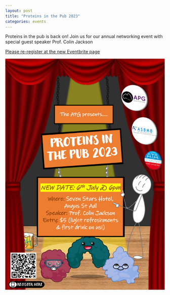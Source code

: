 ```yaml
---
layout: post
title: "Proteins in the Pub 2023"
categories: events
---
```


Proteins in the pub is back on!
Join us for our annual networking event with special guest speaker Prof. Colin Jackson

[Please re-register at the new Eventbrite page](https://www.eventbrite.com.au/e/proteins-in-the-pub-2023-tickets-662785708897)

![](/assets/images/2023_pitp.jpg)

